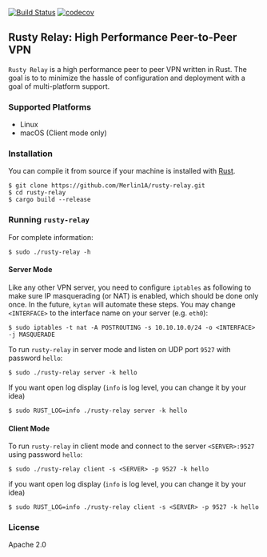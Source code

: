 [![Build Status](https://travis-ci.org/changlan/kytan.svg?branch=master)](https://travis-ci.org/changlan/kytan)
[![codecov](https://codecov.io/gh/changlan/kytan/branch/master/graph/badge.svg)](https://codecov.io/gh/changlan/kytan)

## Rusty Relay: High Performance Peer-to-Peer VPN

`Rusty Relay` is a high performance peer to peer VPN written in Rust. The goal is to
to minimize the hassle of configuration and deployment with a goal of
multi-platform support.

### Supported Platforms

- Linux
- macOS (Client mode only)

### Installation

You can compile it from source if
your machine is installed with [Rust](https://www.rust-lang.org/en-US/install.html).

```
$ git clone https://github.com/Merlin1A/rusty-relay.git
$ cd rusty-relay
$ cargo build --release
```

### Running `rusty-relay`

For complete information:

```
$ sudo ./rusty-relay -h
```

#### Server Mode

Like any other VPN server, you need to configure `iptables` as following to make
sure IP masquerading (or NAT) is enabled, which should be done only once. In the
future, `kytan` will automate these steps. You may change `<INTERFACE>` to the
interface name on your server (e.g. `eth0`):

```
$ sudo iptables -t nat -A POSTROUTING -s 10.10.10.0/24 -o <INTERFACE> -j MASQUERADE
```

To run `rusty-relay` in server mode and listen on UDP port `9527` with password `hello`:

```
$ sudo ./rusty-relay server -k hello 
```
If you want open log display (`info` is log level, you can change it by your idea)

```
$ sudo RUST_LOG=info ./rusty-relay server -k hello 
```

#### Client Mode

To run `rusty-relay` in client mode and connect to the server `<SERVER>:9527` using password `hello`:

```
$ sudo ./rusty-relay client -s <SERVER> -p 9527 -k hello
```

if you want open log display (`info` is log level, you can change it by your idea)

```
$ sudo RUST_LOG=info ./rusty-relay client -s <SERVER> -p 9527 -k hello
```

### License

Apache 2.0
